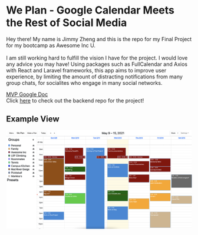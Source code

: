 # We Plan - Google Calendar Meets the Rest of Social Media
Hey there! My name is Jimmy Zheng and this is the repo for my Final Project for my bootcamp as Awesome Inc U.
<br><br>
I am still working hard to fulfill the vision I have for the project. I would love any advice you may have!
Using packages such as FullCalendar and Axios with React and Laravel frameworks, this app aims to improve user experience, by limiting the amount of distracting notifications from many group chats, for socialites who engage in many social networks. 

[MVP Google Doc](https://docs.google.com/document/d/1xTkBHVtXjyHeTQlUPG3OteiXkid5AxRnE66S6CjDRdw/edit?usp=sharing)<br>
Click [here](https://github.com/Jzhen123/WePlan-BackEnd) to check out the backend repo for the project!

## Example View
![WePlan](./public/images/MainView.png)
